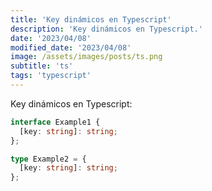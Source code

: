 ```yaml
---
title: 'Key dinámicos en Typescript'
description: 'Key dinámicos en Typescript.'
date: '2023/04/08'
modified_date: '2023/04/08'
image: /assets/images/posts/ts.png
subtitle: 'ts'
tags: 'typescript'
---
```


Key dinámicos en Typescript:

```ts
interface Example1 {
  [key: string]: string;
};

type Example2 = {
  [key: string]: string;
};
```
